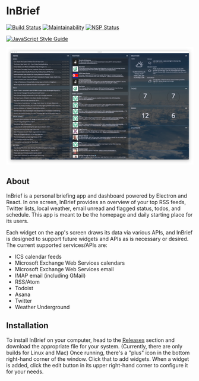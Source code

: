 # InBrief

[![Build Status](https://travis-ci.org/johnjones4/InBrief.svg?branch=master)](https://travis-ci.org/johnjones4/InBrief)
[![Maintainability](https://api.codeclimate.com/v1/badges/28160129abdf4605c5fe/maintainability)](https://codeclimate.com/github/johnjones4/InBrief/maintainability)
[![NSP Status](https://nodesecurity.io/orgs/john-jones/projects/1cf328ae-6356-40fc-9c9f-4c8e2c5e4fd8/badge)](https://nodesecurity.io/orgs/john-jones/projects/1cf328ae-6356-40fc-9c9f-4c8e2c5e4fd8)

[![JavaScript Style Guide](https://cdn.rawgit.com/standard/standard/master/badge.svg)](https://github.com/standard/standard)

![App screenshot](screenshot.png)

## About

InBrief is a personal briefing app and dashboard powered by Electron and React. In one screen, InBrief provides an overview of your top RSS feeds, Twitter lists, local weather, email unread and flagged status, todos, and schedule. This app is meant to be the homepage and daily starting place for its users.

Each widget on the app's screen draws its data via various APIs, and InBrief is designed to support future widgets and APIs as is necessary or desired. The current supported services/APIs are:

* ICS calendar feeds
* Microsoft Exchange Web Services calendars
* Microsoft Exchange Web Services email
* IMAP email (including GMail)
* RSS/Atom
* Todoist
* Asana
* Twitter
* Weather Underground

## Installation

To install InBrief on your computer, head to the [Releases](https://github.com/johnjones4/InBrief/releases) section and download the appropriate file for your system. (Currently, there are only builds for Linux and Mac) Once running, there's a "plus" icon in the bottom right-hand corner of the window. Click that to add widgets. When a widget is added, click the edit button in its upper right-hand corner to configure it for your needs.